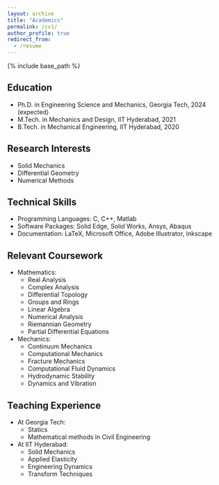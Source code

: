 ```yaml
---
layout: archive
title: "Academics"
permalink: /cv1/
author_profile: true
redirect_from:
  - /resume
---
```


{% include base_path %}

## Education
* Ph.D. in Engineering Science and Mechanics, Georgia Tech, 2024 (expected)
* M.Tech. in Mechanics and Design, IIT Hyderabad, 2021
* B.Tech. in Mechanical Engineering, IIT Hyderabad, 2020

## Research Interests
* Solid Mechanics  
* Differential Geometry
* Numerical Methods
   
  

  
## Technical Skills
* Programming Languages: C, C++, Matlab  
* Software Packages: Solid Edge, Solid Works, Ansys,  Abaqus
* Documentation: LaTeX, Microsoft Office, Adobe Illustrator, Inkscape
  

## Relevant Coursework
* Mathematics:
  * Real Analysis
  * Complex Analysis
  * Differential Topology
  * Groups and Rings
  * Linear Algebra
  * Numerical Analysis
  * Riemannian Geometry
  * Partial Differential Equations
* Mechanics:
  * Continuum Mechanics
  * Computational Mechanics
  * Fracture Mechanics
  * Computational Fluid Dynamics
  * Hydrodynamic Stability
  * Dynamics and Vibration
    
   
  
## Teaching Experience
* At Georgia Tech:
  * Statics 
  * Mathematical methods in Civil Engineering 
* At IIT Hyderabad:
  * Solid Mechanics 
  * Applied Elasticity 
  * Engineering Dynamics
  * Transform Techniques

  

